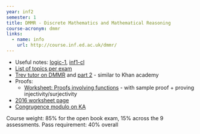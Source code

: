```yaml
---
year: inf2
semester: 1
title: DMMR - Discrete Mathematics and Mathematical Reasoning
course-acronym: dmmr
links:
  - name: info
    url: http://course.inf.ed.ac.uk/dmmr/
---
```


- Useful notes: [logic-1](/inf1#logic-1), [inf1-cl](/inf1#inf1-cl)
- [List of topics per exam](https://gist.github.com/neanias/058ac1d64386f240bfc38922e764e8a6)
- [Trev tutor on DMMR](https://trevtutor.com/discretemath/discretemath1/) and [part 2](https://trevtutor.com/discretemath/discrete-math-2/) - similar to Khan academy
- Proofs:
  - [Worksheet: Proofs involving functions](https://faculty.math.illinois.edu/~hildebr/347.summer14/functions-problems.pdf) - with sample proof + proving injectivity/surjectivity
- [2016 worksheet page](https://web.archive.org/web/20160913062041/http://www.inf.ed.ac.uk:80/teaching/courses/dmmr/Tutorial-sheets/)
- [Congrugence modulo on KA](https://www.khanacademy.org/computing/computer-science/cryptography/modarithmetic/a/congruence-modulo)

Course weight: 85% for the open book exam, 15% across the 9 assessments. Pass requirement: 40% overall
